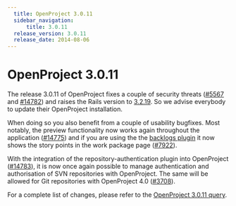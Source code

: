 ```yaml
---
  title: OpenProject 3.0.11
  sidebar_navigation:
      title: 3.0.11
  release_version: 3.0.11
  release_date: 2014-08-06
---
```


# OpenProject 3.0.11

The release 3.0.11 of OpenProject fixes a couple of security threats
([#5567](https://community.openproject.org/work_packages/5567 "[security] fixed back url verification (closed)")
and
[#14782](https://community.openproject.org/work_packages/14782 "Disable redirection to a different subdirectory after login (closed)"))
and raises the Rails version to
[3.2.19](https://weblog.rubyonrails.org/2014/7/2/Rails_3_2_19_4_0_7_and_4_1_3_have_been_released/).
So we advise everybody to update their OpenProject installation.

When doing so you also benefit from a couple of usability bugfixes. Most
notably, the preview functionality now works again throughout the
application
([#14775](https://community.openproject.org/work_packages/14775 "Preview not working for new forum messages (closed)"))
and if you are using the the [backlogs
plugin](https://github.com/finnlabs/openproject-backlogs) it now shows
the story points in the work package page
([#7922](https://community.openproject.org/work_packages/7922 "Story Points not visible in WP Show (closed)")).

With the integration of the repository-authentication plugin into
OpenProject
([#14783](https://community.openproject.org/work_packages/14783 "Port whole functionality of openproject-repository_authentication into the core (closed)")),
it is now once again possible to manage authentication and authorisation
of SVN repositories with OpenProject. The same will be allowed for Git
repositories with OpenProject 4.0
([#3708](https://community.openproject.org/work_packages/3708 "Release OpenProject 4.0 (closed)")).

For a complete list of changes, please refer to the 
[OpenProject 3.0.11 query](https://community.openproject.org/versions/423).


